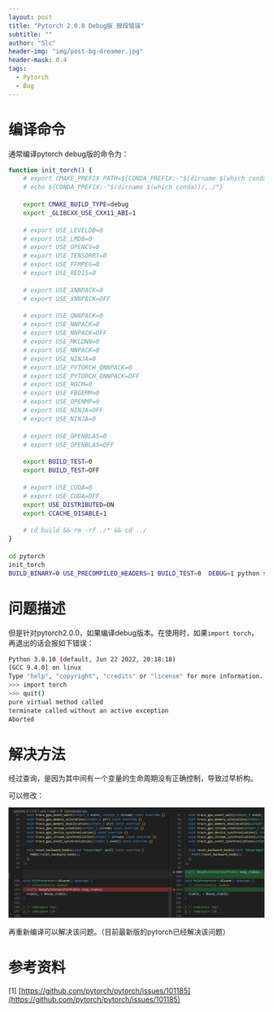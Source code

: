 ```yaml
---
layout: post
title: "Pytorch 2.0.0 Debug版 报段错误"
subtitle: ""
author: "Slc"
header-img: "img/post-bg-dreamer.jpg"
header-mask: 0.4
tags:
  - Pytorch 
  - Bug
---
```


# 编译命令

通常编译pytorch debug版的命令为：

```bash
function init_torch() {
    # export CMAKE_PREFIX_PATH=${CONDA_PREFIX:-"$(dirname $(which conda))/../"}
    # echo ${CONDA_PREFIX:-"$(dirname $(which conda))/../"}
    
    export CMAKE_BUILD_TYPE=debug
    export _GLIBCXX_USE_CXX11_ABI=1

    # export USE_LEVELDB=0
    # export USE_LMDB=0
    # export USE_OPENCV=0
    # export USE_TENSORRT=0
    # export USE_FFMPEG=0
    # export USE_REDIS=0

    # export USE_XNNPACK=0
    # export USE_XNNPACK=OFF

    # export USE_QNNPACK=0
    # export USE_NNPACK=0
    # export USE_NNPACK=OFF
    # export USE_MKLDNN=0
    # export USE_NNPACK=0
    # export USE_NINJA=0
    # export USE_PYTORCH_QNNPACK=0
    # export USE_PYTORCH_QNNPACK=OFF
    # export USE_ROCM=0
    # export USE_FBGEMM=0
    # export USE_OPENMP=0
    # export USE_NINJA=OFF
    # export USE_NINJA=0

    # export USE_OPENBLAS=0
    # export USE_OPENBLAS=OFF

    export BUILD_TEST=0
    export BUILD_TEST=OFF

    # export USE_CUDA=0
    # export USE_CUDA=OFF
    export USE_DISTRIBUTED=ON
    export CCACHE_DISABLE=1

    # cd build && rm -rf ./* && cd ../
}

cd pytorch
init_torch
BUILD_BINARY=0 USE_PRECOMPILED_HEADERS=1 BUILD_TEST=0  DEBUG=1 python setup.py build_ext -i
```

# 问题描述

但是针对pytorch2.0.0，如果编译debug版本。在使用时，如果`import torch`，再退出的话会报如下错误：

```bash
Python 3.8.10 (default, Jun 22 2022, 20:18:18)
[GCC 9.4.0] on linux
Type "help", "copyright", "credits" or "license" for more information.
>>> import torch
>>> quit()
pure virtual method called
terminate called without an active exception
Aborted
```
# 解决方法

经过查询，是因为其中间有一个变量的生命周期没有正确控制，导致过早析构。

可以修改：

![avatar](/img/in-post/pytorch_bug/pytorch2.0.0_bug.png "修复方法")

再重新编译可以解决该问题。（目前最新版的pytorch已经解决该问题）

# 参考资料
[1] [https://github.com/pytorch/pytorch/issues/101185](https://github.com/pytorch/pytorch/issues/101185)